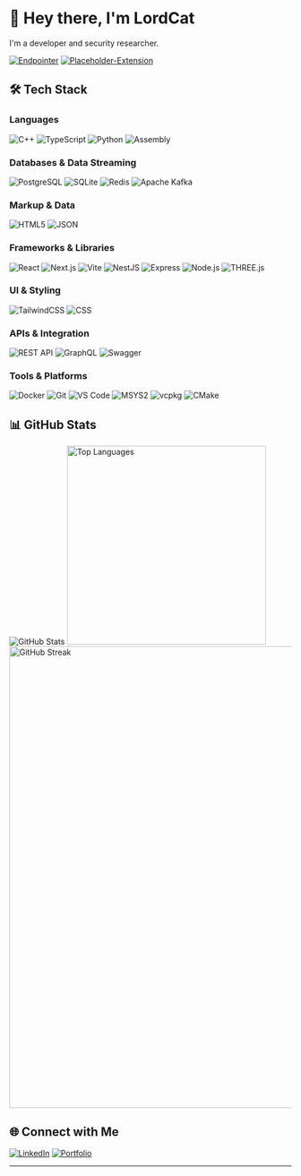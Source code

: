 # 👋 Hey there, I'm LordCat

I'm a developer and security researcher. 

[![Endpointer](https://img.shields.io/badge/Endpointer-8A2BE2?style=for-the-badge&logo=github&logoColor=white)](https://github.com/AtlasWiki/EndPointer)
[![Placeholder-Extension](https://img.shields.io/badge/Placeholder%20Extension-8A2BE2?style=for-the-badge&logo=github&logoColor=white)](https://github.com/LordCat/PlaceHolder-Extension)


## 🛠️ Tech Stack

### Languages
![C++](https://img.shields.io/badge/C++-00599C?style=for-the-badge&logo=c%2B%2B&logoColor=white)
![TypeScript](https://img.shields.io/badge/TypeScript-007ACC?style=for-the-badge&logo=typescript&logoColor=white)
![Python](https://img.shields.io/badge/Python-3776AB?style=for-the-badge&logo=python&logoColor=white)
![Assembly](https://img.shields.io/badge/Assembly-654FF0?style=for-the-badge&logo=assemblyscript&logoColor=white)

### Databases & Data Streaming
![PostgreSQL](https://img.shields.io/badge/PostgreSQL-316192?style=for-the-badge&logo=postgresql&logoColor=white)
![SQLite](https://img.shields.io/badge/SQLite-07405E?style=for-the-badge&logo=sqlite&logoColor=white)
![Redis](https://img.shields.io/badge/Redis-DC382D?style=for-the-badge&logo=redis&logoColor=white)
![Apache Kafka](https://img.shields.io/badge/Apache%20Kafka-231F20?style=for-the-badge&logo=apache-kafka&logoColor=white)

### Markup & Data
![HTML5](https://img.shields.io/badge/HTML5-E34F26?style=for-the-badge&logo=html5&logoColor=white)
![JSON](https://img.shields.io/badge/JSON-000000?style=for-the-badge&logo=json&logoColor=white)

### Frameworks & Libraries
![React](https://img.shields.io/badge/React-61DAFB?style=for-the-badge&logo=react&logoColor=black)
![Next.js](https://img.shields.io/badge/Next.js-000000?style=for-the-badge&logo=next.js&logoColor=white)
![Vite](https://img.shields.io/badge/Vite-646CFF?style=for-the-badge&logo=vite&logoColor=white)
![NestJS](https://img.shields.io/badge/NestJS-E0234E?style=for-the-badge&logo=nestjs&logoColor=white)
![Express](https://img.shields.io/badge/Express-000000?style=for-the-badge&logo=express&logoColor=white)
![Node.js](https://img.shields.io/badge/Node.js-339933?style=for-the-badge&logo=node.js&logoColor=white)
![THREE.js](https://img.shields.io/badge/THREE.js-000000?style=for-the-badge&logo=three.js&logoColor=white)

### UI & Styling
![TailwindCSS](https://img.shields.io/badge/TailwindCSS-38B2AC?style=for-the-badge&logo=tailwind-css&logoColor=white)
![CSS](https://img.shields.io/badge/CSS-1572B6?style=for-the-badge&logo=css3&logoColor=white)

### APIs & Integration
![REST API](https://img.shields.io/badge/REST%20API-009688?style=for-the-badge&logo=fastapi&logoColor=white)
![GraphQL](https://img.shields.io/badge/GraphQL-E10098?style=for-the-badge&logo=graphql&logoColor=white)
![Swagger](https://img.shields.io/badge/Swagger-85EA2D?style=for-the-badge&logo=swagger&logoColor=black)

### Tools & Platforms
![Docker](https://img.shields.io/badge/Docker-2496ED?style=for-the-badge&logo=docker&logoColor=white)
![Git](https://img.shields.io/badge/Git-F05032?style=for-the-badge&logo=git&logoColor=white)
![VS Code](https://img.shields.io/badge/VS%20Code-007ACC?style=for-the-badge&logo=visual-studio-code&logoColor=white)
![MSYS2](https://img.shields.io/badge/MSYS2-4B275F?style=for-the-badge&logo=windows&logoColor=white)
![vcpkg](https://img.shields.io/badge/vcpkg-5C2D91?style=for-the-badge&logo=visual-studio&logoColor=white)
![CMake](https://img.shields.io/badge/CMake-064F8C?style=for-the-badge&logo=cmake&logoColor=white)

## 📊 GitHub Stats
![GitHub Stats](https://github-readme-stats.vercel.app/api?username=LordCat&show_icons=true&theme=radical)
<img src="https://github-readme-stats.vercel.app/api/top-langs/?username=LordCat&theme=radical&layout=compact" alt="Top Languages" width="355" />
<img src="https://github-readme-streak-stats.herokuapp.com/?user=LordCat&theme=radical" alt="GitHub Streak" width="825"/>


## 🌐 Connect with Me
[![LinkedIn](https://img.shields.io/badge/LinkedIn-0077B5?style=for-the-badge&logo=linkedin&logoColor=white)](https://www.linkedin.com/in/kristian-alex-kelly/)
[![Portfolio](https://img.shields.io/badge/Portfolio-FF5722?style=for-the-badge&logo=google-chrome&logoColor=white)](https://lordcat.github.io)


---
